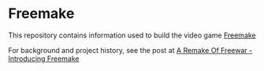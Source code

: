 # Freemake

This repository contains information used to build the video game [Freemake](https://distilledgames.itch.io/freemake)

For background and project history, see the post at [A Remake Of Freewar - Introducing Freemake](https://forum.distilled.games/t/a-remake-of-freewar-introducing-freemake/120)
